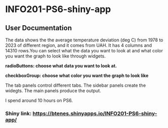 # INFO201-PS6-shiny-app
## User Documentation
The data shows the the average temperature deviation (deg C) from 1978 to 2023 of different region, and it comes from UAH. It has 4 columns and 14310 rows.You can select what the data you want to look at and what color you want the graph to look like through widgets.

**radioButtons: choose what data you want to look at.**

**checkboxGroup: choose what color you want the graph to look like**

The tab panels control different tabs. The sidebar panels create the widegts. The main panels produce the output. 

I spend around 10 hours on PS6.

### Shiny link:  https://btenes.shinyapps.io/INFO201-PS6-shiny-app/
